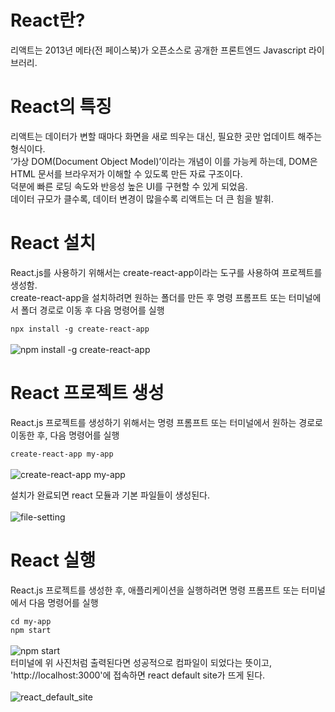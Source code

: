 # React란? 

리액트는 2013년 메타(전 페이스북)가 오픈소스로 공개한 프론트엔드 Javascript 라이브러리.

# React의 특징

리액트는 데이터가 변할 때마다 화면을 새로 띄우는 대신, 필요한 곳만 업데이트 해주는 형식이다.\
‘가상 DOM(Document Object Model)’이라는 개념이 이를 가능케 하는데, DOM은 HTML 문서를 브라우저가 이해할 수 있도록 만든 자료 구조이다.\
덕분에 빠른 로딩 속도와 반응성 높은 UI를 구현할 수 있게 되었음.\
데이터 규모가 클수록, 데이터 변경이 많을수록 리액트는 더 큰 힘을 발휘.

# React 설치
React.js를 사용하기 위해서는 create-react-app이라는 도구를 사용하여 프로젝트를 생성함.\
create-react-app을 설치하려면 원하는 폴더를 만든 후 명령 프롬프트 또는 터미널에서 폴더 경로로 이동 후 다음 명령어를 실행

`npx install -g create-react-app`\
<br>
![npm install -g create-react-app](https://github.com/98Woonho/react-practice/assets/145889732/8bb94be3-7b01-4b29-9819-03497879a65e)

# React 프로젝트 생성
React.js 프로젝트를 생성하기 위해서는 명령 프롬프트 또는 터미널에서 원하는 경로로 이동한 후, 다음 명령어를 실행

`create-react-app my-app`\
<br>
![create-react-app my-app](https://github.com/98Woonho/react-practice/assets/145889732/574f5936-f6c6-4428-aef7-024b14787d05)

설치가 완료되면 react 모듈과 기본 파일들이 생성된다.\
<br>
![file-setting](https://github.com/98Woonho/react-practice/assets/145889732/33abad36-8f3c-4332-a98d-93514d67e820)

# React 실행
React.js 프로젝트를 생성한 후, 애플리케이션을 실행하려면 명령 프롬프트 또는 터미널에서 다음 명령어를 실행

`cd my-app`\
`npm start`\
<br>
![npm start](https://github.com/98Woonho/react-practice/assets/145889732/1e5bbcad-6527-4f8f-b6d7-818418343392)
<br>
터미널에 위 사진처럼 출력된다면 성공적으로 컴파일이 되었다는 뜻이고,\
'http://localhost:3000'에 접속하면 react default site가 뜨게 된다.\
<br>
![react_default_site](https://github.com/98Woonho/react-practice/assets/145889732/3ba8e032-296e-452a-b94b-fa02164c0e9e)
